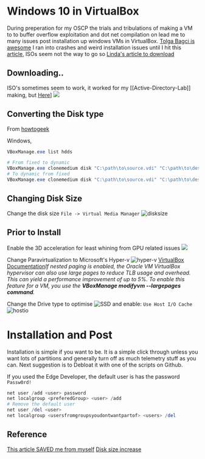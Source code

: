 # Windows 10 in VirtualBox

During preperation for my OSCP the trials and tribulations of making a VM to to buffer overflow exploitation and dot net compilation on lead me to many issues post installation up windows VMs in VirtualBox. [Tolga Bagci is awesome](https://github.com/TolgaBagci) I ran into crashes and weird installation issues until I hit this [article](https://www.sysnettechsolutions.com/en/install-windows-10-in-oracle-vm-virtualbox/), ISOs seem not the way to go so [Linda's article to download](https://www.partitionwizard.com/partitionmanager/win10-iso-for-virtualbox-vmware.html)

## Downloading..

ISO's sometimes seem to work, it worked for my [[Active-Directory-Lab]] making, but [Here](https://developer.microsoft.com/en-us/microsoft-edge/tools/vms/)]
![](windows-vm-download.png)

## Converting the Disk type
From [howtogeek](https://www.howtogeek.com/312456/how-to-convert-between-fixed-and-dynamic-disks-in-virtualbox/)

Windows,
```powershell
VBoxManage.exe list hdds

# From fixed to dynamic
VBoxManage.exe clonemedium disk "C:\path\to\source.vdi" "C:\path\to\destination.vdi" –variant Standard
# To dynamic from fixed
VBoxManage.exe clonemedium disk "C:\path\to\source.vdi" "C:\path\to\destination.vdi" –variant Fixed
```

## Changing Disk Size
Change the disk size `File -> Virtual Media Manager`
![disksize](windows-vm-change-disk-size.png)

## Prior to Install

Enable the 3D acceleration for least whining from GPU related issues
![](windows-vm-3d-display.png)


Change Paravirtualization to Microsoft's Hyper-v
![hyper-v](windows-vm-paravirtualization-interface-hyper-v.png)
[VirtualBox Documentation](https://docs.oracle.com/en/virtualization/virtualbox/6.0/admin/nestedpaging.html)*If nested paging is enabled, the Oracle VM VirtualBox hypervisor can also use large pages to reduce TLB usage and overhead. This can yield a performance improvement of up to 5%. To enable this feature for a VM, you use the **VBoxManage modifyvm --largepages command**.*

Change the Drive type to optimise 
![SSD](windows-vm-ssd-select.png)
and enable: `Use Host I/O Cache`
![hostio](windows-vm-host-io.png)


# Installation and Post
Installation is simple if you want to be. It is a simple click through unless you want lots of partitions and generally turn off as much telemetry stuff as you can. Next suggestion is to Debloat it with one of the scripts on Github.

If you used the Edge Developer, the default user is has the password `Passw0rd!`

```powershell
net user /add <user> password
net localgroup <preferedGroup> <user> /add
# Remove the default user
net user /del <user>
net localgroup <usersfromgroupsyoudontwantpartof> <users> /del
```



## Reference

[This article SAVED me from myself](https://www.sysnettechsolutions.com/en/install-windows-10-in-oracle-vm-virtualbox/)
[Disk size increase](https://recoverit.wondershare.com/computer-problems/increase-virtualbox-disk-size.html)